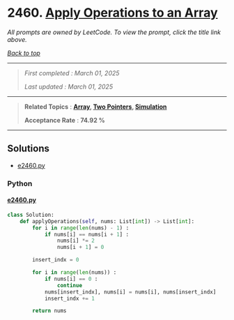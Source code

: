 # 2460. [Apply Operations to an Array](<https://leetcode.com/problems/apply-operations-to-an-array>)

*All prompts are owned by LeetCode. To view the prompt, click the title link above.*

*[Back to top](<../README.md>)*

------

> *First completed : March 01, 2025*
>
> *Last updated : March 01, 2025*

------

> **Related Topics** : **[Array](<by_topic/Array.md>), [Two Pointers](<by_topic/Two Pointers.md>), [Simulation](<by_topic/Simulation.md>)**
>
> **Acceptance Rate** : **74.92 %**

------

## Solutions

- [e2460.py](<../my-submissions/e2460.py>)
### Python
#### [e2460.py](<../my-submissions/e2460.py>)
```Python
class Solution:
    def applyOperations(self, nums: List[int]) -> List[int]:
        for i in range(len(nums) - 1) :
            if nums[i] == nums[i + 1] :
                nums[i] *= 2
                nums[i + 1] = 0

        insert_indx = 0

        for i in range(len(nums)) :
            if nums[i] == 0 :
                continue
            nums[insert_indx], nums[i] = nums[i], nums[insert_indx]
            insert_indx += 1

        return nums
```

